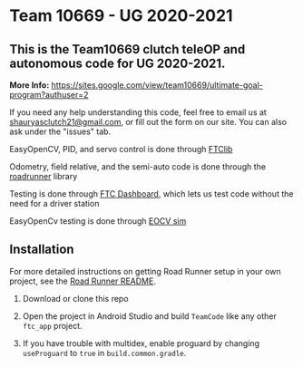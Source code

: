 # Team 10669 - UG 2020-2021

## This is the Team10669 clutch teleOP and autonomous code for UG 2020-2021.

**More Info:** https://sites.google.com/view/team10669/ultimate-goal-program?authuser=2

If you need any help understanding this code, feel free to email us at shauryasclutch21@gmail.com, or fill out the form on our site.
You can also ask under the "issues" tab. 


EasyOpenCV, PID, and servo control is done through <a href="https://docs.ftclib.org/ftclib/">FTClib</a>

Odometry, field relative, and the semi-auto code is done through the <a href="https://learnroadrunner.com">roadrunner</a> library 

Testing is done through <a href="https://acmerobotics.github.io/ftc-dashboard/">FTC Dashboard</a>, which lets us test code without the need for a driver station 

EasyOpenCv testing is done through <a href="https://github.com/serivesmejia/EOCV-Sim/tree/master">EOCV sim</a>

## Installation

For more detailed instructions on getting Road Runner setup in your own project, see the [Road Runner README](https://github.com/acmerobotics/road-runner#core).

1. Download or clone this repo

1. Open the project in Android Studio and build `TeamCode` like any other `ftc_app` project.

1. If you have trouble with multidex, enable proguard by changing `useProguard` to `true` in `build.common.gradle`.
